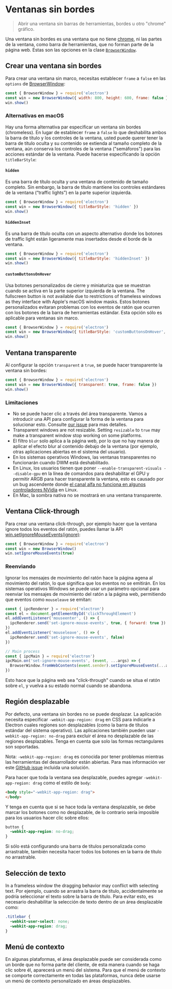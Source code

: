 # Ventanas sin bordes

> Abrir una ventana sin barras de herramientas, bordes u otro "chrome" gráfico.

Una ventana sin bordes es una ventana que no tiene [chrome](https://developer.mozilla.org/en-US/docs/Glossary/Chrome), ni las partes de la ventana, como barra de herramientas, que no forman parte de la página web. Estas son las opciones en la clase [`BrowserWindow`](browser-window.md).

## Crear una ventana sin bordes

Para crear una ventana sin marco, necesitas establecer `frame` a `false` en las `options` de [BrowserWindow](browser-window.md):


```javascript
const { BrowserWindow } = require('electron')
const win = new BrowserWindow({ width: 800, height: 600, frame: false })
win.show()
```

### Alternativas en macOS

Hay una forma alternativa par especificar un ventana sin bordes (chromeless). En lugar de establecer `frame` a `false` lo que deshabilita ambos la barra de título y los controles de la ventana, usted puede querer tener la barra de título oculta y su contenido se extienda al tamaño completo de la ventana, aún conserva los controles de la ventana ("semáforos") para las acciones estándar de la ventana. Puede hacerse especificando la opción `titleBarStyle`:

#### `hidden`

Es una barra de título oculta y una ventana de contenido de tamaño completo. Sin embargo, la barra de título mantiene los controles estándares de la ventana (“traffic lights”) en la parte superior izquierda.

```javascript
const { BrowserWindow } = require('electron')
const win = new BrowserWindow({ titleBarStyle: 'hidden' })
win.show()
```

#### `hiddenInset`

Es una barra de título oculta con un aspecto alternativo donde los botones de traffic light están ligeramente mas insertados desde el borde de la ventana.

```javascript
const { BrowserWindow } = require('electron')
const win = new BrowserWindow({ titleBarStyle: 'hiddenInset' })
win.show()
```

#### `customButtonsOnHover`

Usa botones personalizados de cierre y miniaturiza que se muestran cuando se activa en la parte superior izquierda de la ventana. The fullscreen button is not available due to restrictions of frameless windows as they interface with Apple's macOS window masks. Estos botones personalizados evitaran problemas con los eventos de ratón que ocurren con los botones de la barra de herramientas estándar. Esta opción sólo es aplicable para ventanas sin marco.

```javascript
const { BrowserWindow } = require('electron')
const win = new BrowserWindow({ titleBarStyle: 'customButtonsOnHover', frame: false })
win.show()
```

## Ventana transparente

Al configurar la opción `transparent` a `true`, se puede hacer transparente la ventana sin bordes:

```javascript
const { BrowserWindow } = require('electron')
const win = new BrowserWindow({ transparent: true, frame: false })
win.show()
```

### Limitaciones

* No se puede hacer clic a través del área transparente. Vamos a introducir una API para configurar la forma de la ventana para solucionar esto. Consulte [our issue](https://github.com/electron/electron/issues/1335) para mas detalles.
* Transparent windows are not resizable. Setting `resizable` to `true` may make a transparent window stop working on some platforms.
* El filtro `blur` solo aplica a la página web, por lo que no hay manera de aplicar el efecto blur al contenido debajo de la ventana (por ejemplo, otras aplicaciones abiertas en el sistema del usuario).
* En los sistemas operativos Windows, las ventanas transparentes no funcionarán cuando DWM está deshabilitado.
* En Linux, los usuarios tienen que poner `--enable-transparent-visuals --disable-gpu` en la línea de comandos para deshabilitar el GPU y permitir ARGB para hacer transparente la ventana, esto es causado por un bug ascendente donde [el canal alfa no funciona en algunos controladores NVidia](https://code.google.com/p/chromium/issues/detail?id=369209) en Linux.
* En Mac, la sombra nativa no se mostrará en una ventana transparente.

## Ventana Click-through

Para crear una ventana click-through, por ejemplo hacer que la ventana ignore todos los eventos del ratón, puedes llamar la API [win.setIgnoreMouseEvents(ignore)][ignore-mouse-events]:

```javascript
const { BrowserWindow } = require('electron')
const win = new BrowserWindow()
win.setIgnoreMouseEvents(true)
```

### Reenviando

Ignorar los mensajes de movimiento del ratón hace la página agena al movimiento del ratón, lo que significa que los eventos no se emitirán. En los sistemas operativos Windows se puede usar un parámetro opcional para reenviar los mensajes de movimiento del ratón a la página web, permitiendo que eventos como `mouseleave` se emitan:

```javascript
const { ipcRenderer } = require('electron')
const el = document.getElementById('clickThroughElement')
el.addEventListener('mouseenter', () => {
  ipcRenderer.send('set-ignore-mouse-events', true, { forward: true })
})
el.addEventListener('mouseleave', () => {
  ipcRenderer.send('set-ignore-mouse-events', false)
})

// Main process
const { ipcMain } = require('electron')
ipcMain.on('set-ignore-mouse-events', (event, ...args) => {
  BrowserWindow.fromWebContents(event.sender).setIgnoreMouseEvents(...args)
})
```

Esto hace que la página web sea "click-through" cuando se situa el ratón sobre `el`, y vuelva a su estado normal cuando se abandona.

## Región desplazable

Por defecto, una ventana sin bordes no se puede desplazar. La aplicación necesita especificar `-webkit-app-region: drag` en CSS para indicarle a Electron cuales regiones son desplazables (como la barra de títulos estándar del sistema operativo). Las aplicaciones también pueden usar `-webkit-app-region: no-drag` para excluir el área no desplazable de las regiones desplazables. Tenga en cuenta que solo las formas rectangulares son soportadas.

Nota: `-webkit-app-region: drag` es conocida por tener problemas mientras las herramientas del desarrollador están abiertas. Para mas información ver este [GitHub issue](https://github.com/electron/electron/issues/3647) incluida una solución.

Para hacer que toda la ventana sea desplazable, puedes agregar `-webkit-app-region: drag` como el estilo de `body`:

```html
<body style="-webkit-app-region: drag">
</body>
```

Y tenga en cuenta que si se hace toda la ventana desplazable, se debe marcar los botones como no desplazable, de lo contrario sería imposible para los usuarios hacer clic sobre ellos:

```css
button {
  -webkit-app-region: no-drag;
}
```

Si sólo está configurando una barra de títulos personalizada como arrastrable, también necesita hacer todos los botones en la barra de título no arrastrable.

## Selección de texto

In a frameless window the dragging behavior may conflict with selecting text. Por ejemplo, cuando se arrastra la barra de título, accidentalmente se podría seleccionar el texto sobre la barra de título. Para evitar esto, es necesario deshabilitar la selección de texto dentro de un área desplazable como:

```css
.titlebar {
  -webkit-user-select: none;
  -webkit-app-region: drag;
}
```

## Menú de contexto

En algunas plataformas, el área desplazable puede ser considerada como un borde que no forma parte del cliente, de esta manera cuando se haga clic sobre él, aparecerá un menú del sistema. Para que el menú de contexto se comporte correctamente en todas las plataformas, nunca debe usarse un menú de contexto personalizado en áreas desplazables.

[ignore-mouse-events]: browser-window.md#winsetignoremouseeventsignore-options
